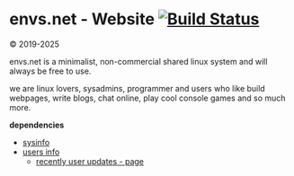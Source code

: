 # envs.net - Website [![Build Status](https://drone.envs.net/api/badges/envs/site/status.svg)](https://drone.envs.net/envs/site)

© 2019-2025

envs.net is a minimalist, non-commercial
shared linux system and will always be free to use.  

we are linux lovers, sysadmins, programmer and users who like build
webpages, write blogs, chat online, play cool console games and so much
more.

**dependencies**
- [sysinfo](https://git.envs.net/envs/ops/src/branch/master/bin/envs.net/envs_sysinfo.sh)
- [users info](https://git.envs.net/envs/ops/src/branch/master/bin/envs.net/envs_user_info.sh)
  - [recently user updates - page](https://git.envs.net/envs/ops/src/branch/master/bin/envs.net/envs_user_info_genpage.pl)

